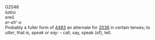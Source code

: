 <body>
  <p>G2046<br>  ἐρέω  <br> ereō  <br><i>er-eh‘-o </i><br>Probably a fuller form of <a href="g4483.htm">4483</a>  an alternate for <a href="g2036.htm">2036</a> in certain tenses; to <i>utter</i>, that is, <i>speak</i> or <i>say:</i> - call, say, speak (of), tell.<br></p>
 </body>